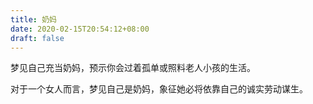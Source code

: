 ```yaml
---
title: 奶妈
date: 2020-02-15T20:54:12+08:00
draft: false
---
```


梦见自己充当奶妈，预示你会过着孤单或照料老人小孩的生活。

对于一个女人而言，梦见自己是奶妈，象征她必将依靠自己的诚实劳动谋生。

